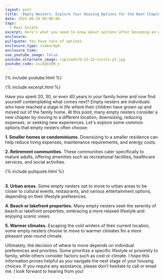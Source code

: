 ```yaml
---
layout: post
title: 'Empty Nesters: Explore Your Housing Options for the Next Chapter'
date: 2023-06-26 00:00:00
tags:
  - Real Estate
excerpt: Here’s what you need to know about options after becoming an empty nester.
enclosure:
pullquote: You have tons of options.
enclosure_type: video/mp4
enclosure_time:
use_youtube_image: false
youtube_alternate_image: /uploads/6-23-23-nicole-yt.jpg
youtube_code: xsiAyDz0N_s
---
```

{% include youtube.html %}

{% include excerpt.html %}

Have you spent 20, 30, or even 40 years in your family home and now find yourself contemplating what comes next? Empty nesters are individuals who have reached a stage in life where their children have grown up and moved out of the family home. At this point, many empty nesters consider a new chapter by moving to a different location, downsizing, reducing expenses, or seeking new experiences. Let's explore some common options that empty nesters often choose:

**1\. Smaller homes or condominiums.** Downsizing to a smaller residence can help reduce living expenses, maintenance requirements, and energy costs.

**2\. Retirement communities.** These communities cater specifically to mature adults, offering amenities such as recreational facilities, healthcare services, and social activities.

{% include pullquote.html %}

<br>**3\. Urban areas.** Some empty nesters opt to move to urban areas to be closer to cultural events, restaurants, and various entertainment options, depending on their lifestyle preferences.

**4\. Beach or lakefront properties.** Many empty nesters seek the serenity of beach or lakefront properties, embracing a more relaxed lifestyle and enjoying scenic views.

**5\. Warmer climates.** Escaping the cold winters of their current location, some empty nesters choose to move to warmer climates for a more pleasant year-round climate.

Ultimately, the decision of where to move depends on individual preferences and priorities. Some prioritize a specific lifestyle or proximity to family, while others consider factors such as cost or climate. I hope this information proves helpful as you navigate the next stage of your housing choices. If you require any assistance, please don't hesitate to call or email me. I look forward to hearing from you!
